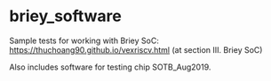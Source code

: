 # briey_software

Sample tests for working with Briey SoC: https://thuchoang90.github.io/vexriscv.html (at section III. Briey SoC)

Also includes software for testing chip SOTB_Aug2019.
